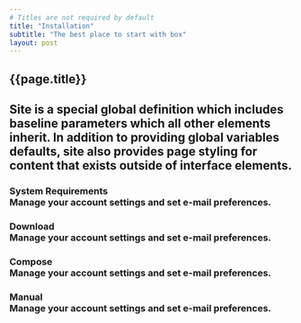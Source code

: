 ```yaml
---
# Titles are not required by default
title: "Installation"
subtitle: "The best place to start with box"
layout: post
---
```


<h2 class="ui dividing header">{{page.title}}<a class="anchor" id="introduction"></a></h2>
<h2 class="ui header">

  <div class="sub header">Site is a special global definition which includes baseline parameters which all other elements inherit. In addition to providing global variables defaults, site also provides page styling for content that exists outside of interface elements.</div>
</h2>

<div class="ui divided list relaxed">
  <div class="item">
    <h3 class="ui header">
      <a>System Requirements</a>
      <div class="sub header">Manage your account settings and set e-mail preferences.</div>
    </h3>
  </div>
  <div class="item">
    <h3 class="ui header">
      <a>Download</a>
      <div class="sub header">Manage your account settings and set e-mail preferences.</div>
    </h3>
  </div>
  <div class="item">
    <h3 class="ui header">
      <a>Compose</a>
      <div class="sub header">Manage your account settings and set e-mail preferences.</div>
    </h3>
  </div>
  <div class="item">
    <h3 class="ui header">
      <a>Manual</a>
      <div class="sub header">Manage your account settings and set e-mail preferences.</div>
    </h3>
  </div>
</div>
